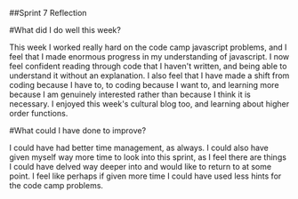 ##Sprint 7 Reflection


#What did I do well this week?

This week I worked really hard on the code camp javascript problems, and I feel that I made enormous progress in my understanding of javascript. I now feel confident reading through code that I haven't written, and being able
to understand it without an explanation. I also feel that I have made a shift from coding because I have to, to coding because I want to, and learning more because I am genuinely interested rather than because I think it is necessary. I enjoyed this week's cultural blog too, and learning about higher order functions. 

 #What could I have done to improve?

 I could have had better time management, as always. I could also have given myself way more time to look into this sprint, as I feel there are things I could have delved way deeper into and would like to return to at some point. I feel like perhaps if given more time I could have used less hints for the code camp problems. 